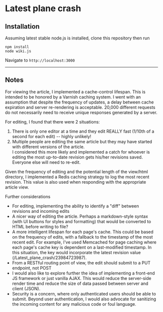 # Latest plane crash

## Installation

Assuming latest stable node.js is installed, clone this repository then run

```
npm install
node wiki.js
```

Navigate to `http://localhost:3000`

---

## Notes

For viewing the article, I implemented a cache-control lifespan.
This is intended to be honored by a Varnish caching system.
I went with an assumption that despite the frequency of updates, a delay between cache expiration and server re-rendering is acceptable.
20,000 different requests do not necessarily need to receive unique responses generated by a server.

For editing, I found that there were 2 situations:
  1. There is only one editor at a time and they edit REALLY fast (1/10th of a second for each edit) -- highly unlikely!
  2. Multiple people are editing the same article but they may have started with different versions of the article.  
    I considered this more likely and implemented a catch for whoever is editing the most up-to-date revision gets his/her revisions saved.
    Everyone else will need to re-edit.

Given the frequency of editing and the potential length of the view/html directory,
I implemented a Redis caching strategy to log the most recent revision.
This value is also used when responding with the appropriate article view.

Further considerations
  - For editing, implementing the ability to identify a "diff" between revisions and incoming edits
  - A nicer way of editing the article.
    Perhaps a markdown-style syntax (with UI buttons for styles and formatting) that would be converted to HTML before writing to file?
  - A more intelligent lifespan for each page's cache.
    This could be based on the frequency of edits, with a fallback to the timestamp of the most recent edit.
    For example, I've used Memcached for page caching where each page's cache key is dependent on a last-modified timestamp.
    In this situation, the key would incorporate the latest revision value (/Latest_plane_crash/23984723987).
  - From a RESTful routing point of view, the edit should submit to a PUT endpoint, not POST
  - I would also like to explore further the idea of implementing a front-end JS framework or just vanilla AJAX.
    This would reduce the server-side render time and reduce the size of data passed between server and client (JSON).
  - Security is a concern, where only authenticated users should be able to submit.
    Beyond user authentication, I would also advocate for sanitizing the incoming content for any malicious code or foul language.